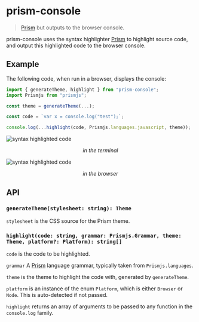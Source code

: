# prism-console

> [Prism](https://prismjs.com) but outputs to the browser console.

prism-console uses the syntax highlighter [Prism](https://prismjs.com) to highlight source code, and output this highlighted code to the browser console.

## Example

The following code, when run in a browser, displays the console:

```javascript
import { generateTheme, highlight } from "prism-console";
import Prismjs from "prismjs";

const theme = generateTheme(...);

const code = `var x = console.log("test");`;

console.log(...highlight(code, Prismjs.languages.javascript, theme));
```

![syntax highlighted code](https://raw.githubusercontent.com/tomblcode/prism-console/master/example/terminal.png)

<center><i>in the terminal</i></center>

![syntax highlighted code](https://raw.githubusercontent.com/tomblcode/prism-console/master/example/browser.png)

<center><i>in the browser</i></center>

## API

### `generateTheme(stylesheet: string): Theme`

`stylesheet` is the CSS source for the Prism theme.

### `highlight(code: string, grammar: Prismjs.Grammar, theme: Theme, platform?: Platform): string[]`

`code` is the code to be highlighted.

`grammar` A [Prism](https://prismjs.com) language grammar, typically taken from `Prismjs.languages`.

`theme` is the theme to highlight the code with, generated by `generateTheme`.

`platform` is an instance of the enum `Platform`, which is either `Browser` or `Node`. This is auto-detected if not passed.

`highlight` returns an array of arguments to be passed to any function in the `console.log` family.
